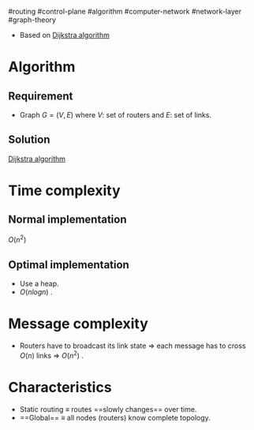 #routing #control-plane #algorithm #computer-network #network-layer 
#graph-theory 

- Based on [Dijkstra algorithm](Dijkstra%20algorithm.md)

# Algorithm
## Requirement
- Graph $G=(V,E)$ where $V$: set of routers and $E$: set of links.
## Solution
[Dijkstra algorithm](Dijkstra%20algorithm.md)

# Time complexity
## Normal implementation
$O(n^2)$ 
## Optimal implementation
- Use a heap.
- $O(nlogn)$ .

# Message complexity
- Routers have to broadcast its link state $\Rightarrow$ each message has to cross $O(n)$ links $\Rightarrow$ $O(n^2)$ .
# Characteristics
- Static routing $\equiv$ routes ==slowly changes== over time. 
- ==Global== $\equiv$ all nodes (routers) know complete topology.

